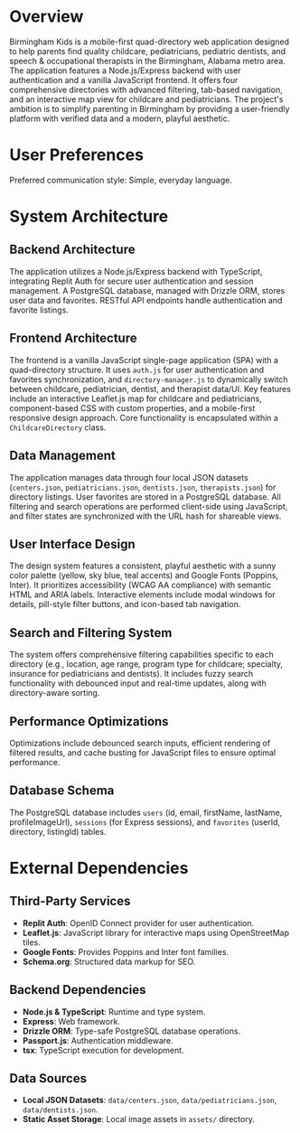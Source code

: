 # Overview

Birmingham Kids is a mobile-first quad-directory web application designed to help parents find quality childcare, pediatricians, pediatric dentists, and speech & occupational therapists in the Birmingham, Alabama metro area. The application features a Node.js/Express backend with user authentication and a vanilla JavaScript frontend. It offers four comprehensive directories with advanced filtering, tab-based navigation, and an interactive map view for childcare and pediatricians. The project's ambition is to simplify parenting in Birmingham by providing a user-friendly platform with verified data and a modern, playful aesthetic.

# User Preferences

Preferred communication style: Simple, everyday language.

# System Architecture

## Backend Architecture
The application utilizes a Node.js/Express backend with TypeScript, integrating Replit Auth for secure user authentication and session management. A PostgreSQL database, managed with Drizzle ORM, stores user data and favorites. RESTful API endpoints handle authentication and favorite listings.

## Frontend Architecture
The frontend is a vanilla JavaScript single-page application (SPA) with a quad-directory structure. It uses `auth.js` for user authentication and favorites synchronization, and `directory-manager.js` to dynamically switch between childcare, pediatrician, dentist, and therapist data/UI. Key features include an interactive Leaflet.js map for childcare and pediatricians, component-based CSS with custom properties, and a mobile-first responsive design approach. Core functionality is encapsulated within a `ChildcareDirectory` class.

## Data Management
The application manages data through four local JSON datasets (`centers.json`, `pediatricians.json`, `dentists.json`, `therapists.json`) for directory listings. User favorites are stored in a PostgreSQL database. All filtering and search operations are performed client-side using JavaScript, and filter states are synchronized with the URL hash for shareable views.

## User Interface Design
The design system features a consistent, playful aesthetic with a sunny color palette (yellow, sky blue, teal accents) and Google Fonts (Poppins, Inter). It prioritizes accessibility (WCAG AA compliance) with semantic HTML and ARIA labels. Interactive elements include modal windows for details, pill-style filter buttons, and icon-based tab navigation.

## Search and Filtering System
The system offers comprehensive filtering capabilities specific to each directory (e.g., location, age range, program type for childcare; specialty, insurance for pediatricians and dentists). It includes fuzzy search functionality with debounced input and real-time updates, along with directory-aware sorting.

## Performance Optimizations
Optimizations include debounced search inputs, efficient rendering of filtered results, and cache busting for JavaScript files to ensure optimal performance.

## Database Schema
The PostgreSQL database includes `users` (id, email, firstName, lastName, profileImageUrl), `sessions` (for Express sessions), and `favorites` (userId, directory, listingId) tables.

# External Dependencies

## Third-Party Services
- **Replit Auth**: OpenID Connect provider for user authentication.
- **Leaflet.js**: JavaScript library for interactive maps using OpenStreetMap tiles.
- **Google Fonts**: Provides Poppins and Inter font families.
- **Schema.org**: Structured data markup for SEO.

## Backend Dependencies
- **Node.js & TypeScript**: Runtime and type system.
- **Express**: Web framework.
- **Drizzle ORM**: Type-safe PostgreSQL database operations.
- **Passport.js**: Authentication middleware.
- **tsx**: TypeScript execution for development.

## Data Sources
- **Local JSON Datasets**: `data/centers.json`, `data/pediatricians.json`, `data/dentists.json`.
- **Static Asset Storage**: Local image assets in `assets/` directory.